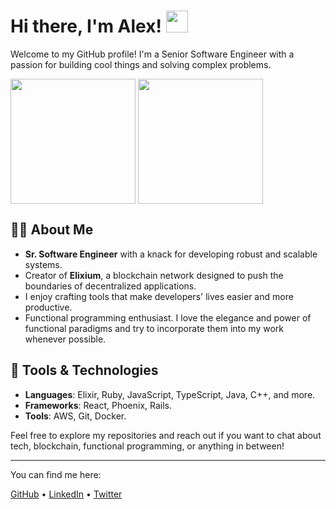# Hi there, I'm Alex! <img src="https://media.tenor.com/qKGlaYl2DqMAAAAi/gif-de-sauda%C3%A7%C3%A3o.gif" height="35" />

Welcome to my GitHub profile! I'm a Senior Software Engineer with a passion for building cool things and solving complex problems. 

<div>
  <img height=200 align="center" src="https://github-readme-stats.vercel.app/api?username=alexdovzhanyn&count_private=true&include_all_commits=true&theme=github_dark_dimmed" />

  <img height=200 align="center" src="https://github-readme-stats.vercel.app/api/top-langs?username=alexdovzhanyn&layout=compact&langs_count=8&card_width=320&theme=github_dark_dimmed&size_weight=0.5&count_weight=0.5&hide=html,css,scss" />
</div>

## 👨‍💻 About Me
- **Sr. Software Engineer** with a knack for developing robust and scalable systems.
- Creator of **Elixium**, a blockchain network designed to push the boundaries of decentralized applications.
- I enjoy crafting tools that make developers' lives easier and more productive.
- Functional programming enthusiast. I love the elegance and power of functional paradigms and try to incorporate them into my work whenever possible.

## 🔧 Tools & Technologies
- **Languages**: Elixir, Ruby, JavaScript, TypeScript, Java, C++, and more.
- **Frameworks**: React, Phoenix, Rails.
- **Tools**: AWS, Git, Docker.

Feel free to explore my repositories and reach out if you want to chat about tech, blockchain, functional programming, or anything in between!

---

You can find me here:

[GitHub](https://github.com/alexdovzhanyn) • [LinkedIn](https://linkedin.com/in/alex-dovzhanyn) • [Twitter](https://x.com/alexdovzhanyn)
